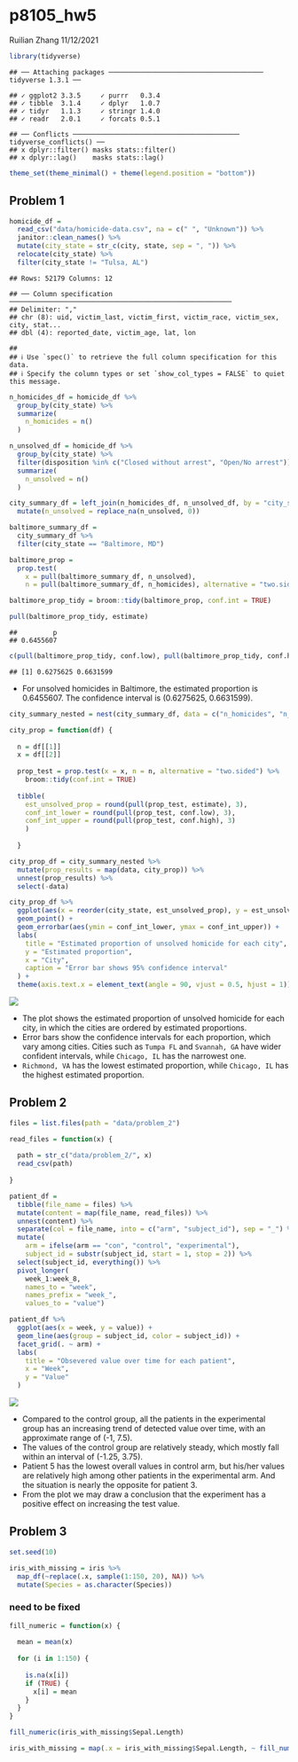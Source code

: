 p8105\_hw5
================
Ruilian Zhang
11/12/2021

``` r
library(tidyverse)
```

    ## ── Attaching packages ─────────────────────────────────────── tidyverse 1.3.1 ──

    ## ✓ ggplot2 3.3.5     ✓ purrr   0.3.4
    ## ✓ tibble  3.1.4     ✓ dplyr   1.0.7
    ## ✓ tidyr   1.1.3     ✓ stringr 1.4.0
    ## ✓ readr   2.0.1     ✓ forcats 0.5.1

    ## ── Conflicts ────────────────────────────────────────── tidyverse_conflicts() ──
    ## x dplyr::filter() masks stats::filter()
    ## x dplyr::lag()    masks stats::lag()

``` r
theme_set(theme_minimal() + theme(legend.position = "bottom"))
```

## Problem 1

``` r
homicide_df = 
  read_csv("data/homicide-data.csv", na = c(" ", "Unknown")) %>%
  janitor::clean_names() %>% 
  mutate(city_state = str_c(city, state, sep = ", ")) %>% 
  relocate(city_state) %>% 
  filter(city_state != "Tulsa, AL")
```

    ## Rows: 52179 Columns: 12

    ## ── Column specification ────────────────────────────────────────────────────────
    ## Delimiter: ","
    ## chr (8): uid, victim_last, victim_first, victim_race, victim_sex, city, stat...
    ## dbl (4): reported_date, victim_age, lat, lon

    ## 
    ## ℹ Use `spec()` to retrieve the full column specification for this data.
    ## ℹ Specify the column types or set `show_col_types = FALSE` to quiet this message.

``` r
n_homicides_df = homicide_df %>% 
  group_by(city_state) %>% 
  summarize(
    n_homicides = n()
  )

n_unsolved_df = homicide_df %>% 
  group_by(city_state) %>% 
  filter(disposition %in% c("Closed without arrest", "Open/No arrest")) %>% 
  summarize(
    n_unsolved = n()
  )

city_summary_df = left_join(n_homicides_df, n_unsolved_df, by = "city_state") %>% 
  mutate(n_unsolved = replace_na(n_unsolved, 0))
```

``` r
baltimore_summary_df = 
  city_summary_df %>% 
  filter(city_state == "Baltimore, MD")

baltimore_prop = 
  prop.test(
    x = pull(baltimore_summary_df, n_unsolved), 
    n = pull(baltimore_summary_df, n_homicides), alternative = "two.sided")

baltimore_prop_tidy = broom::tidy(baltimore_prop, conf.int = TRUE)

pull(baltimore_prop_tidy, estimate)
```

    ##         p 
    ## 0.6455607

``` r
c(pull(baltimore_prop_tidy, conf.low), pull(baltimore_prop_tidy, conf.high))
```

    ## [1] 0.6275625 0.6631599

-   For unsolved homicides in Baltimore, the estimated proportion is
    0.6455607. The confidence interval is (0.6275625, 0.6631599).

``` r
city_summary_nested = nest(city_summary_df, data = c("n_homicides", "n_unsolved"))

city_prop = function(df) {
  
  n = df[[1]]
  x = df[[2]]
  
  prop_test = prop.test(x = x, n = n, alternative = "two.sided") %>% 
    broom::tidy(conf.int = TRUE)
  
  tibble(
    est_unsolved_prop = round(pull(prop_test, estimate), 3),
    conf_int_lower = round(pull(prop_test, conf.low), 3),
    conf_int_upper = round(pull(prop_test, conf.high), 3)
    )
    
  }

city_prop_df = city_summary_nested %>% 
  mutate(prop_results = map(data, city_prop)) %>% 
  unnest(prop_results) %>% 
  select(-data)
```

``` r
city_prop_df %>% 
  ggplot(aes(x = reorder(city_state, est_unsolved_prop), y = est_unsolved_prop)) +
  geom_point() +
  geom_errorbar(aes(ymin = conf_int_lower, ymax = conf_int_upper)) + 
  labs(
    title = "Estimated proportion of unsolved homicide for each city",
    y = "Estimated proportion",
    x = "City",
    caption = "Error bar shows 95% confidence interval"
  ) +
  theme(axis.text.x = element_text(angle = 90, vjust = 0.5, hjust = 1))
```

![](p8105_hw5_rz2570_files/figure-gfm/plot%20esitimaes%20and%20CIs-1.png)<!-- -->

-   The plot shows the estimated proportion of unsolved homicide for
    each city, in which the cities are ordered by estimated
    proportions.  
-   Error bars show the confidence intervals for each proportion, which
    vary among cities. Cities such as `Tumpa FL` and `Svannah, GA` have
    wider confident intervals, while `Chicago, IL` has the narrowest
    one.
-   `Richmond, VA` has the lowest estimated proportion, while
    `Chicago, IL` has the highest estimated proportion.

## Problem 2

``` r
files = list.files(path = "data/problem_2")

read_files = function(x) {
  
  path = str_c("data/problem_2/", x)
  read_csv(path)
  
}

patient_df = 
  tibble(file_name = files) %>% 
  mutate(content = map(file_name, read_files)) %>% 
  unnest(content) %>% 
  separate(col = file_name, into = c("arm", "subject_id"), sep = "_") %>% 
  mutate(
    arm = ifelse(arm == "con", "control", "experimental"),
    subject_id = substr(subject_id, start = 1, stop = 2)) %>% 
  select(subject_id, everything()) %>% 
  pivot_longer(
    week_1:week_8, 
    names_to = "week",
    names_prefix = "week_",
    values_to = "value")
```

``` r
patient_df %>% 
  ggplot(aes(x = week, y = value)) +
  geom_line(aes(group = subject_id, color = subject_id)) +
  facet_grid(. ~ arm) +
  labs(
    title = "Obsevered value over time for each patient",
    x = "Week",
    y = "Value"
  )
```

![](p8105_hw5_rz2570_files/figure-gfm/make%20a%20plot-1.png)<!-- -->

-   Compared to the control group, all the patients in the experimental
    group has an increasing trend of detected value over time, with an
    approximate range of (-1, 7.5).  
-   The values of the control group are relatively steady, which mostly
    fall within an interval of (-1.25, 3.75).  
-   Patient 5 has the lowest overall values in control arm, but his/her
    values are relatively high among other patients in the experimental
    arm. And the situation is nearly the opposite for patient 3.  
-   From the plot we may draw a conclusion that the experiment has a
    positive effect on increasing the test value.

## Problem 3

``` r
set.seed(10)

iris_with_missing = iris %>% 
  map_df(~replace(.x, sample(1:150, 20), NA)) %>%
  mutate(Species = as.character(Species))
```

### need to be fixed

``` r
fill_numeric = function(x) {
  
  mean = mean(x)
  
  for (i in 1:150) {
  
    is.na(x[i])
    if (TRUE) {
      x[i] = mean
    }
  }
}

fill_numeric(iris_with_missing$Sepal.Length)

iris_with_missing = map(.x = iris_with_missing$Sepal.Length, ~ fill_numeric(.x))
```
